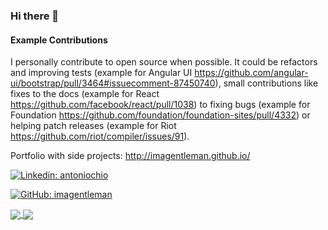 ### Hi there 👋

#### Example Contributions

I personally contribute to open source when possible. It could be refactors and improving tests (example for Angular UI https://github.com/angular-ui/bootstrap/pull/3464#issuecomment-87450740), small contributions like fixes to the docs (example for React https://github.com/facebook/react/pull/1038) to fixing bugs (example for Foundation https://github.com/foundation/foundation-sites/pull/4332) or helping patch releases (example for Riot https://github.com/riot/compiler/issues/91).

Portfolio with side projects: http://imagentleman.github.io/

[![Linkedin: antoniochio](https://img.shields.io/badge/-linkedin-blue?logo=Linkedin)](https://linkedin.com/in/antoniochio/)

[![GitHub: imagentleman](https://img.shields.io/github/followers/imagentleman?label=follow&style=social)](https://github.com/imagentleman)

<a href="https://github.com/anuraghazra/github-readme-stats">
  <img align="center" src="https://github-readme-stats.vercel.app/api/?username=imagentleman" />
</a>

<a href="https://github.com/anuraghazra/github-readme-stats">
  <img align="center" src="https://github-readme-stats.vercel.app/api/top-langs/?username=imagentleman&layout=compact&langs_count=8" />
</a>
